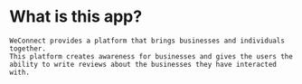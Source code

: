 # What is this app? 
    WeConnect provides a platform that brings businesses and individuals together.
    This platform creates awareness for businesses and gives the users the ability to write reviews about the businesses they have interacted with.
